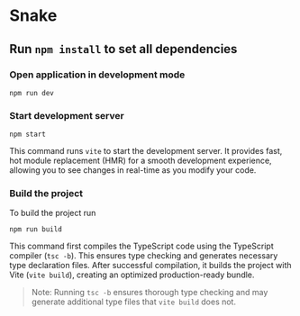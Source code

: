 # Snake

## Run `npm install` to set all dependencies

### Open application in development mode

```
npm run dev
```

### Start development server

```
npm start
```

This command runs `vite` to start the development server. It provides fast, hot module replacement (HMR) for a smooth development experience, allowing you to see changes in real-time as you modify your code.

### Build the project

To build the project run

```
npm run build
```

This command first compiles the TypeScript code using the TypeScript compiler (`tsc -b`). This ensures type checking and generates necessary type declaration files. After successful compilation, it builds the project with Vite (`vite build`), creating an optimized production-ready bundle.

> Note: Running `tsc -b` ensures thorough type checking and may generate additional type files that `vite build` does not.
